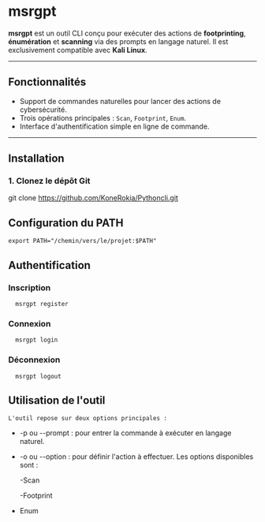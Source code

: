 # msrgpt

**msrgpt** est un outil CLI conçu pour exécuter des actions de **footprinting**, **énumération** et **scanning** via des prompts en langage naturel. Il est exclusivement compatible avec **Kali Linux**.

---

##  Fonctionnalités

- Support de commandes naturelles pour lancer des actions de cybersécurité.
- Trois opérations principales : `Scan`, `Footprint`, `Enum`.
- Interface d'authentification simple en ligne de commande.

---

##  Installation

### 1. Clonez le dépôt Git

git clone https://github.com/KoneRokia/Pythoncli.git

## Configuration du PATH

    export PATH="/chemin/vers/le/projet:$PATH"

## Authentification
  ### Inscription
      msrgpt register
  ### Connexion
      msrgpt login
      
  ### Déconnexion
      msrgpt logout
## Utilisation de l'outil
    L'outil repose sur deux options principales :

- -p ou --prompt : pour entrer la commande à exécuter en langage naturel.

- -o ou --option : pour définir l'action à effectuer. Les options disponibles sont :

  -Scan

  -Footprint

- Enum




